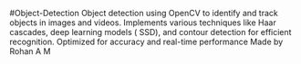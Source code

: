 #Object-Detection
Object detection using OpenCV to identify and track objects in images and videos. Implements various techniques like Haar cascades, deep learning models ( SSD), and contour detection for efficient recognition. Optimized for accuracy and real-time performance
Made by Rohan A M
